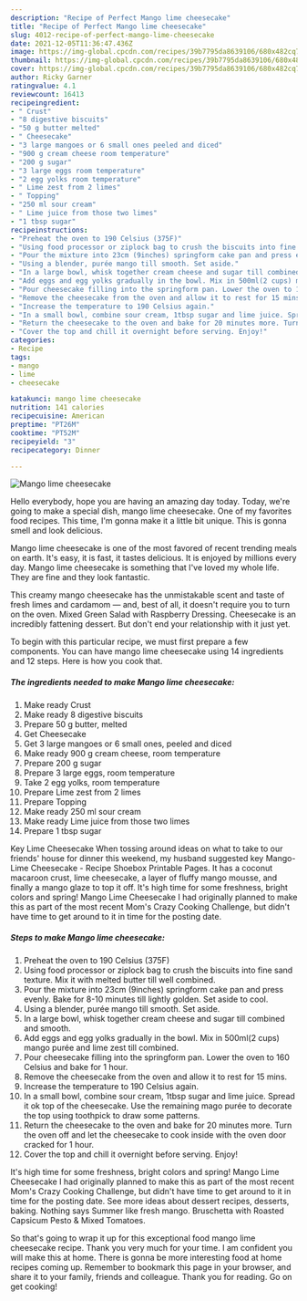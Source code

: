 ```yaml
---
description: "Recipe of Perfect Mango lime cheesecake"
title: "Recipe of Perfect Mango lime cheesecake"
slug: 4012-recipe-of-perfect-mango-lime-cheesecake
date: 2021-12-05T11:36:47.436Z
image: https://img-global.cpcdn.com/recipes/39b7795da8639106/680x482cq70/mango-lime-cheesecake-recipe-main-photo.jpg
thumbnail: https://img-global.cpcdn.com/recipes/39b7795da8639106/680x482cq70/mango-lime-cheesecake-recipe-main-photo.jpg
cover: https://img-global.cpcdn.com/recipes/39b7795da8639106/680x482cq70/mango-lime-cheesecake-recipe-main-photo.jpg
author: Ricky Garner
ratingvalue: 4.1
reviewcount: 16413
recipeingredient:
- " Crust"
- "8 digestive biscuits"
- "50 g butter melted"
- " Cheesecake"
- "3 large mangoes or 6 small ones peeled and diced"
- "900 g cream cheese room temperature"
- "200 g sugar"
- "3 large eggs room temperature"
- "2 egg yolks room temperature"
- " Lime zest from 2 limes"
- " Topping"
- "250 ml sour cream"
- " Lime juice from those two limes"
- "1 tbsp sugar"
recipeinstructions:
- "Preheat the oven to 190 Celsius (375F)"
- "Using food processor or ziplock bag to crush the biscuits into fine sand texture. Mix it with melted butter till well combined."
- "Pour the mixture into 23cm (9inches) springform cake pan and press evenly. Bake for 8-10 minutes till lightly golden. Set aside to cool."
- "Using a blender, purée mango till smooth. Set aside."
- "In a large bowl, whisk together cream cheese and sugar till combined and smooth."
- "Add eggs and egg yolks gradually in the bowl. Mix in 500ml(2 cups) mango purée and lime zest till combined."
- "Pour cheesecake filling into the springform pan. Lower the oven to 160 Celsius and bake for 1 hour."
- "Remove the cheesecake from the oven and allow it to rest for 15 mins."
- "Increase the temperature to 190 Celsius again."
- "In a small bowl, combine sour cream, 1tbsp sugar and lime juice. Spread it ok top of the cheesecake. Use the remaining mago purée to decorate the top using toothpick to draw some patterns."
- "Return the cheesecake to the oven and bake for 20 minutes more. Turn the oven off and let the cheesecake to cook inside with the oven door cracked for 1 hour."
- "Cover the top and chill it overnight before serving. Enjoy!"
categories:
- Recipe
tags:
- mango
- lime
- cheesecake

katakunci: mango lime cheesecake 
nutrition: 141 calories
recipecuisine: American
preptime: "PT26M"
cooktime: "PT52M"
recipeyield: "3"
recipecategory: Dinner

---
```



![Mango lime cheesecake](https://img-global.cpcdn.com/recipes/39b7795da8639106/680x482cq70/mango-lime-cheesecake-recipe-main-photo.jpg)

Hello everybody, hope you are having an amazing day today. Today, we're going to make a special dish, mango lime cheesecake. One of my favorites food recipes. This time, I'm gonna make it a little bit unique. This is gonna smell and look delicious.

Mango lime cheesecake is one of the most favored of recent trending meals on earth. It's easy, it is fast, it tastes delicious. It is enjoyed by millions every day. Mango lime cheesecake is something that I've loved my whole life. They are fine and they look fantastic.

This creamy mango cheesecake has the unmistakable scent and taste of fresh limes and cardamom — and, best of all, it doesn&#39;t require you to turn on the oven. Mixed Green Salad with Raspberry Dressing. Cheesecake is an incredibly fattening dessert. But don&#39;t end your relationship with it just yet.


To begin with this particular recipe, we must first prepare a few components. You can have mango lime cheesecake using 14 ingredients and 12 steps. Here is how you cook that.

<!--inarticleads1-->

##### The ingredients needed to make Mango lime cheesecake:

1. Make ready  Crust
1. Make ready 8 digestive biscuits
1. Prepare 50 g butter, melted
1. Get  Cheesecake
1. Get 3 large mangoes or 6 small ones, peeled and diced
1. Make ready 900 g cream cheese, room temperature
1. Prepare 200 g sugar
1. Prepare 3 large eggs, room temperature
1. Take 2 egg yolks, room temperature
1. Prepare  Lime zest from 2 limes
1. Prepare  Topping
1. Make ready 250 ml sour cream
1. Make ready  Lime juice from those two limes
1. Prepare 1 tbsp sugar


Key Lime Cheesecake When tossing around ideas on what to take to our friends&#39; house for dinner this weekend, my husband suggested key Mango-Lime Cheesecake - Recipe Shoebox Printable Pages. It has a coconut macaroon crust, lime cheesecake, a layer of fluffy mango mousse, and finally a mango glaze to top it off. It&#39;s high time for some freshness, bright colors and spring! Mango Lime Cheesecake I had originally planned to make this as part of the most recent Mom&#39;s Crazy Cooking Challenge, but didn&#39;t have time to get around to it in time for the posting date. 

<!--inarticleads2-->

##### Steps to make Mango lime cheesecake:

1. Preheat the oven to 190 Celsius (375F)
1. Using food processor or ziplock bag to crush the biscuits into fine sand texture. Mix it with melted butter till well combined.
1. Pour the mixture into 23cm (9inches) springform cake pan and press evenly. Bake for 8-10 minutes till lightly golden. Set aside to cool.
1. Using a blender, purée mango till smooth. Set aside.
1. In a large bowl, whisk together cream cheese and sugar till combined and smooth.
1. Add eggs and egg yolks gradually in the bowl. Mix in 500ml(2 cups) mango purée and lime zest till combined.
1. Pour cheesecake filling into the springform pan. Lower the oven to 160 Celsius and bake for 1 hour.
1. Remove the cheesecake from the oven and allow it to rest for 15 mins.
1. Increase the temperature to 190 Celsius again.
1. In a small bowl, combine sour cream, 1tbsp sugar and lime juice. Spread it ok top of the cheesecake. Use the remaining mago purée to decorate the top using toothpick to draw some patterns.
1. Return the cheesecake to the oven and bake for 20 minutes more. Turn the oven off and let the cheesecake to cook inside with the oven door cracked for 1 hour.
1. Cover the top and chill it overnight before serving. Enjoy!


It&#39;s high time for some freshness, bright colors and spring! Mango Lime Cheesecake I had originally planned to make this as part of the most recent Mom&#39;s Crazy Cooking Challenge, but didn&#39;t have time to get around to it in time for the posting date. See more ideas about dessert recipes, desserts, baking. Nothing says Summer like fresh mango. Bruschetta with Roasted Capsicum Pesto &amp; Mixed Tomatoes. 

So that's going to wrap it up for this exceptional food mango lime cheesecake recipe. Thank you very much for your time. I am confident you will make this at home. There is gonna be more interesting food at home recipes coming up. Remember to bookmark this page in your browser, and share it to your family, friends and colleague. Thank you for reading. Go on get cooking!
